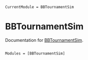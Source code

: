```@meta
CurrentModule = BBTournamentSim
```

# BBTournamentSim

Documentation for [BBTournamentSim](https://github.com/reallyasi9/BBTournamentSim.jl).

```@index
```

```@autodocs
Modules = [BBTournamentSim]
```
